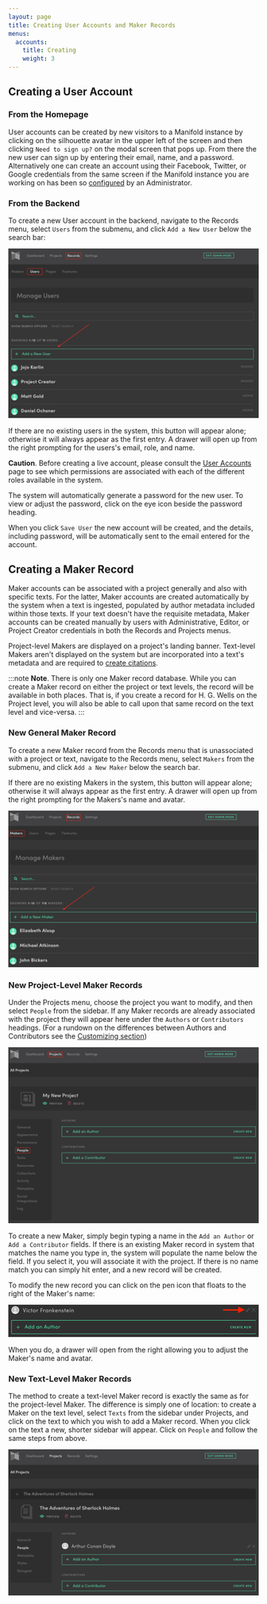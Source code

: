```yaml
---
layout: page
title: Creating User Accounts and Maker Records
menus:
  accounts:
    title: Creating
    weight: 3
---
```


## Creating a User Account

### From the Homepage

User accounts can be created by new visitors to a Manifold instance by clicking on the silhouette avatar in the upper left of the screen and then clicking `Need to sign up?` on the modal screen that pops up. From there the new user can sign up by entering their email, name, and a password. Alternatively one can create an account using their Facebook, Twitter, or Google credentials from the same screen if the Manifold instance you are working on has been so [configured](/docs/customizing/settings/integrations.html#oauth) by an Administrator.

### From the Backend

To create a new User account in the backend, navigate to the Records menu, select `Users` from the submenu, and click `Add a New User` below the search bar:

![New User](/docs/assets/projects/new-user.png)

If there are no existing users in the system, this button will appear alone; otherwise it will always appear as the first entry. A drawer will open up from the right prompting for the users's email, role, and name.

**Caution**. Before creating a live account, please consult the [User Accounts](/docs/projects/accounts/users) page to see which permissions are associated with each of the different roles available in the system.

The system will automatically generate a password for the new user. To view or adjust the password, click on the eye icon beside the password heading.

When you click `Save User` the new account will be created, and the details, including password, will be automatically sent to the email entered for the account.

## Creating a Maker Record

Maker accounts can be associated with a project generally and also with specific texts. For the latter, Maker accounts are created automatically by the system when a text is ingested, populated by author metadata included within those texts. If your text doesn't have the requisite metadata, Maker accounts can be created manually by users with Administrative, Editor, or Project Creator credentials in both the Records and Projects menus.

Project-level Makers are displayed on a project's landing banner. Text-level Makers aren't displayed on the system but are incorporated into a text's metadata and are required to [create citations](/docs/reading/sharing).

:::note
<strong>Note</strong>. There is only one Maker record database. While you can create a Maker record on either the project or text levels, the record will be available in both places. That is, if you create a record for H. G. Wells on the Project level, you will also be able to call upon that same record on the text level and vice-versa.
:::

### New General Maker Record

To create a new Maker record from the Records menu that is unassociated with a project or text, navigate to the Records menu, select `Makers` from the submenu, and click `Add a New Maker` below the search bar.

If there are no existing Makers in the system, this button will appear alone; otherwise it will always appear as the first entry. A drawer will open up from the right prompting for the Makers's name and avatar.

![New Maker General](/docs/assets/projects/new-maker-records.png)

### New Project-Level Maker Records

Under the Projects menu, choose the project you want to modify, and then select `People` from the sidebar. If any Maker records are already associated with the project they will appear here under the `Authors` or `Contributors` headings. (For a rundown on the differences between Authors and Contributors see the [Customizing section](/docs/projects/customizing/people))

![New Maker](/docs/assets/projects/new-maker.png)

To create a new Maker, simply begin typing a name in the `Add an Author` or `Add a Contributor` fields. If there is an existing Maker record in system that matches the name you type in, the system will populate the name below the field. If you select it, you will associate it with the project. If there is no name match you can simply hit enter, and a new record will be created.

To modify the new record you can click on the pen icon that floats to the right of the Maker's name:

![Edit Maker](/docs/assets/projects/edit-maker.png)

When you do, a drawer will open from the right allowing you to adjust the Maker's name and avatar.

### New Text-Level Maker Records

The method to create a text-level Maker record is exactly the same as for the project-level Maker. The difference is simply one of location: to create a Maker on the text level, select `Texts` from the sidebar under Projects, and click on the text to which you wish to add a Maker record. When you click on the text a new, shorter sidebar will appear. Click on `People` and follow the same steps from above.

![New Text-Level Maker](/docs/assets/projects/new-maker-text.png)
